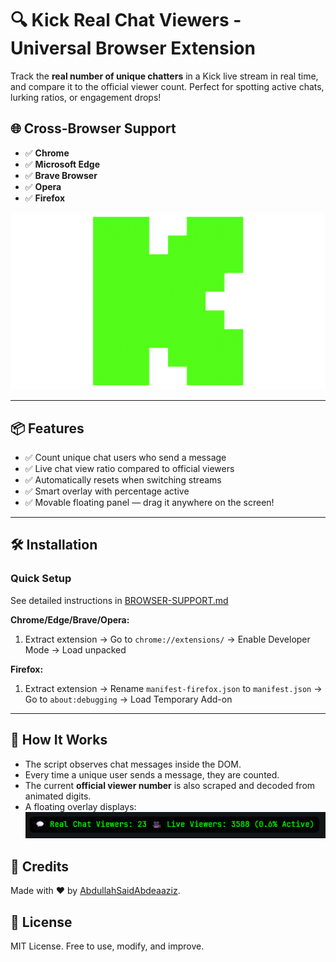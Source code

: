 # 🔍 Kick Real Chat Viewers - Universal Browser Extension

Track the **real number of unique chatters** in a Kick live stream in real time, and compare it to the official viewer count. Perfect for spotting active chats, lurking ratios, or engagement drops!

## 🌐 **Cross-Browser Support**
- ✅ **Chrome** 
- ✅ **Microsoft Edge**
- ✅ **Brave Browser**
- ✅ **Opera**
- ✅ **Firefox**

![Screenshot](icon.png)

---

## 📦 Features

- ✅ Count unique chat users who send a message
- ✅ Live chat view ratio compared to official viewers
- ✅ Automatically resets when switching streams
- ✅ Smart overlay with percentage active
- ✅ Movable floating panel — drag it anywhere on the screen!

---

## 🛠️ Installation

### **Quick Setup** 
See detailed instructions in [BROWSER-SUPPORT.md](BROWSER-SUPPORT.md)

**Chrome/Edge/Brave/Opera:**
1. Extract extension → Go to `chrome://extensions/` → Enable Developer Mode → Load unpacked

**Firefox:**  
1. Extract extension → Rename `manifest-firefox.json` to `manifest.json` → Go to `about:debugging` → Load Temporary Add-on

---

## 💬 How It Works

- The script observes chat messages inside the DOM.
- Every time a unique user sends a message, they are counted.
- The current **official viewer number** is also scraped and decoded from animated digits.
- A floating overlay displays:
![overlay](./overlay.png)


## 🧠 Credits

Made with ❤️ by [AbdullahSaidAbdeaaziz](https://www.github.com/AbdullahSaidAbdeaaziz).

## 📜 License

MIT License. Free to use, modify, and improve.